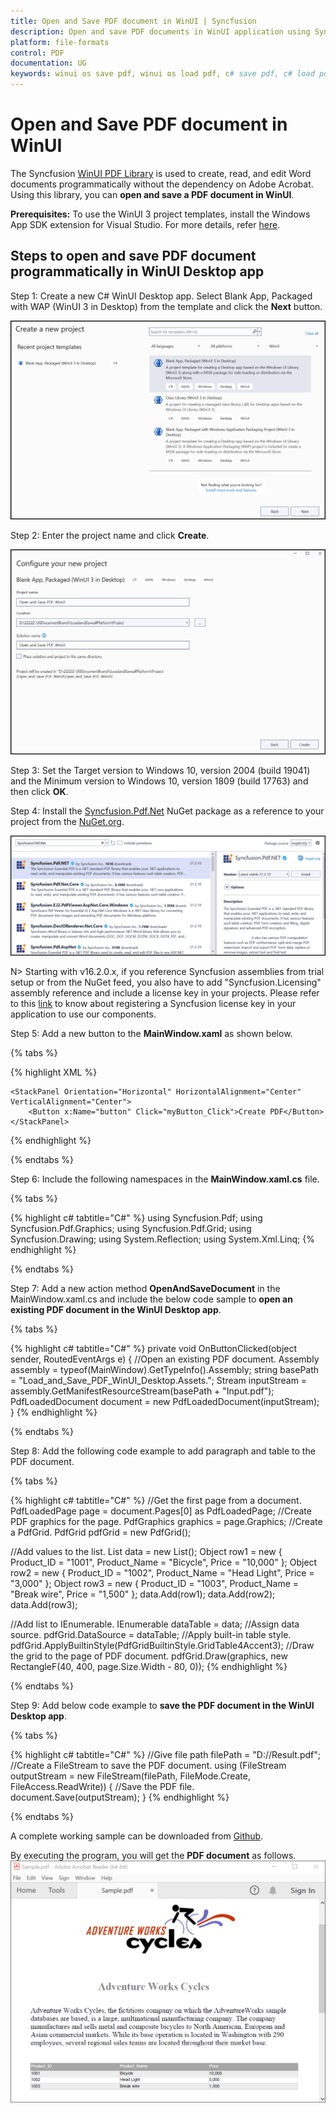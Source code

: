 ```yaml
---
title: Open and Save PDF document in WinUI | Syncfusion
description: Open and save PDF documents in WinUI application using Syncfusion .NET Core PDF library without the dependency of Adobe Acrobat.
platform: file-formats
control: PDF
documentation: UG
keywords: winui os save pdf, winui os load pdf, c# save pdf, c# load pdf
---
```


# Open and Save PDF document in WinUI

The Syncfusion [WinUI PDF Library](https://www.syncfusion.com/document-processing/pdf-framework/winui/pdf-library) is used to create, read, and edit Word documents programmatically without the dependency on Adobe Acrobat. Using this library, you can **open and save a PDF document in WinUI**.

**Prerequisites:**
To use the WinUI 3 project templates, install the Windows App SDK extension for Visual Studio. For more details, refer [here](https://learn.microsoft.com/en-us/windows/apps/windows-app-sdk/set-up-your-development-environment?tabs=cs-vs-community%2Ccpp-vs-community%2Cvs-2022-17-1-a%2Cvs-2022-17-1-b).


## Steps to open and save PDF document programmatically in WinUI Desktop app

Step 1: Create a new C# WinUI Desktop app. Select Blank App, Packaged with WAP (WinUI 3 in Desktop) from the template and click the **Next** button.

![WinUI App](Images/WinUI_APP.png)

Step 2: Enter the project name and click **Create**.

![WinUI Create](Images/WinUI_Create.png)

Step 3: Set the Target version to Windows 10, version 2004 (build 19041) and the Minimum version to Windows 10, version 1809 (build 17763) and then click **OK**.

Step 4: Install the [Syncfusion.Pdf.Net](https://www.nuget.org/packages/Syncfusion.Pdf.NET/) NuGet package as a reference to your project from the [NuGet.org](https://www.nuget.org/).

![WinUI NuGet package](Images/NET_NuGet_Package.png)

N> Starting with v16.2.0.x, if you reference Syncfusion assemblies from trial setup or from the NuGet feed, you also have to add "Syncfusion.Licensing" assembly reference and include a license key in your projects. Please refer to this [link](https://help.syncfusion.com/common/essential-studio/licensing/overview) to know about registering a Syncfusion license key in your application to use our components.

Step 5: Add a new button to the **MainWindow.xaml** as shown below.

{% tabs %}

{% highlight XML %}
<Window
    x:Class="Load_and_Save_PDF_WinUI_Desktop.MainWindow"
    xmlns="http://schemas.microsoft.com/winfx/2006/xaml/presentation"
    xmlns:x="http://schemas.microsoft.com/winfx/2006/xaml"
    xmlns:local="using:Load_and_Save_PDF_WinUI_Desktop"
    xmlns:d="http://schemas.microsoft.com/expression/blend/2008"
    xmlns:mc="http://schemas.openxmlformats.org/markup-compatibility/2006"
    mc:Ignorable="d">

    <StackPanel Orientation="Horizontal" HorizontalAlignment="Center" VerticalAlignment="Center">
        <Button x:Name="button" Click="myButton_Click">Create PDF</Button>
    </StackPanel>
</Window>
{% endhighlight %}

{% endtabs %}

Step 6: Include the following namespaces in the **MainWindow.xaml.cs** file.

{% tabs %}

{% highlight c# tabtitle="C#" %}
using Syncfusion.Pdf;
using Syncfusion.Pdf.Graphics;
using Syncfusion.Pdf.Grid;
using Syncfusion.Drawing;
using System.Reflection;
using System.Xml.Linq;
{% endhighlight %}

{% endtabs %}

Step 7: Add a new action method **OpenAndSaveDocument** in the MainWindow.xaml.cs and include the below code sample to **open an existing PDF document in the WinUI Desktop app**.

{% tabs %}

{% highlight c# tabtitle="C#" %}
private void OnButtonClicked(object sender, RoutedEventArgs e)
{
    //Open an existing PDF document.
    Assembly assembly = typeof(MainWindow).GetTypeInfo().Assembly;
    string basePath = "Load_and_Save_PDF_WinUI_Desktop.Assets.";
    Stream inputStream = assembly.GetManifestResourceStream(basePath + "Input.pdf");
    PdfLoadedDocument document = new PdfLoadedDocument(inputStream);
}
{% endhighlight %}

{% endtabs %}

Step 8: Add the following code example to add paragraph and table to the PDF document.

{% tabs %}

{% highlight c# tabtitle="C#" %}
//Get the first page from a document.
PdfLoadedPage page = document.Pages[0] as PdfLoadedPage;
//Create PDF graphics for the page.
PdfGraphics graphics = page.Graphics;
//Create a PdfGrid.
PdfGrid pdfGrid = new PdfGrid();

//Add values to the list.
List<object> data = new List<object>();
Object row1 = new { Product_ID = "1001", Product_Name = "Bicycle", Price = "10,000" };
Object row2 = new { Product_ID = "1002", Product_Name = "Head Light", Price = "3,000" };
Object row3 = new { Product_ID = "1003", Product_Name = "Break wire", Price = "1,500" };
data.Add(row1);
data.Add(row2);
data.Add(row3);

//Add list to IEnumerable.
IEnumerable<object> dataTable = data;
//Assign data source.
pdfGrid.DataSource = dataTable;
//Apply built-in table style.
pdfGrid.ApplyBuiltinStyle(PdfGridBuiltinStyle.GridTable4Accent3);
//Draw the grid to the page of PDF document.
pdfGrid.Draw(graphics, new RectangleF(40, 400, page.Size.Width - 80, 0));
{% endhighlight %}

{% endtabs %}

Step 9: Add below code example to **save the PDF document in the WinUI Desktop app**. 

{% tabs %}

{% highlight c# tabtitle="C#" %}
//Give file path
filePath = "D://Result.pdf"; 
//Create a FileStream to save the PDF document.
using (FileStream outputStream = new FileStream(filePath, FileMode.Create, FileAccess.ReadWrite))
{
//Save the PDF file.
document.Save(outputStream);
}
{% endhighlight %}

{% endtabs %}

A complete working sample can be downloaded from [Github](https://github.com/SyncfusionExamples/PDF-Examples/tree/master/Open%20and%20Save%20PDF%20document/WinUI/Load_and_Save_PDF_WinUI_Desktop).

By executing the program, you will get the **PDF document** as follows.
![WinUI output PDF document](Images/Open_and_save_output.png)
